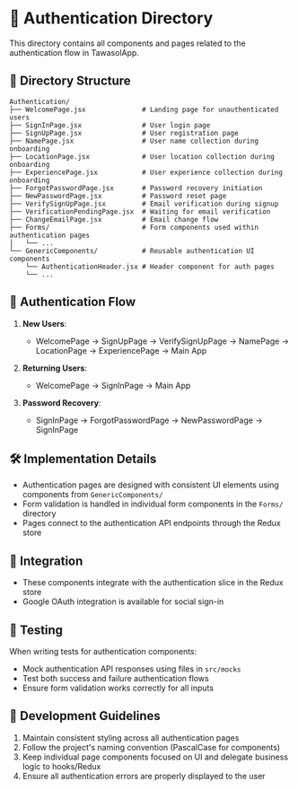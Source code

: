 # 🔐 Authentication Directory

This directory contains all components and pages related to the authentication flow in TawasolApp.

## 📁 Directory Structure

```
Authentication/
├── WelcomePage.jsx              # Landing page for unauthenticated users
├── SignInPage.jsx               # User login page
├── SignUpPage.jsx               # User registration page
├── NamePage.jsx                 # User name collection during onboarding
├── LocationPage.jsx             # User location collection during onboarding
├── ExperiencePage.jsx           # User experience collection during onboarding
├── ForgotPasswordPage.jsx       # Password recovery initiation
├── NewPasswordPage.jsx          # Password reset page
├── VerifySignUpPage.jsx         # Email verification during signup
├── VerificationPendingPage.jsx  # Waiting for email verification
├── ChangeEmailPage.jsx          # Email change flow
├── Forms/                       # Form components used within authentication pages
│   └── ...
└── GenericComponents/           # Reusable authentication UI components
    └── AuthenticationHeader.jsx # Header component for auth pages
    └── ...
```

## 🔄 Authentication Flow

1. **New Users**:

   - WelcomePage → SignUpPage → VerifySignUpPage → NamePage → LocationPage → ExperiencePage → Main App

2. **Returning Users**:

   - WelcomePage → SignInPage → Main App

3. **Password Recovery**:
   - SignInPage → ForgotPasswordPage → NewPasswordPage → SignInPage

## 🛠️ Implementation Details

- Authentication pages are designed with consistent UI elements using components from `GenericComponents/`
- Form validation is handled in individual form components in the `Forms/` directory
- Pages connect to the authentication API endpoints through the Redux store

## 🔌 Integration

- These components integrate with the authentication slice in the Redux store
- Google OAuth integration is available for social sign-in

## 🧪 Testing

When writing tests for authentication components:

- Mock authentication API responses using files in `src/mocks`
- Test both success and failure authentication flows
- Ensure form validation works correctly for all inputs

## 📝 Development Guidelines

1. Maintain consistent styling across all authentication pages
2. Follow the project's naming convention (PascalCase for components)
3. Keep individual page components focused on UI and delegate business logic to hooks/Redux
4. Ensure all authentication errors are properly displayed to the user

